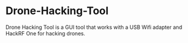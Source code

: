 # Drone-Hacking-Tool

Drone Hacking Tool is a GUI tool that works with a USB Wifi adapter and HackRF One for hacking drones.
